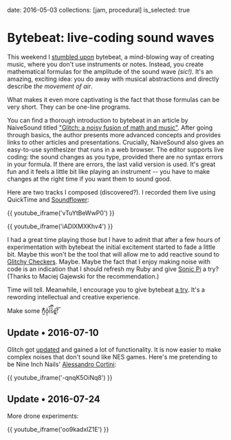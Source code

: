 date: 2016-05-03
collections: [jam, procedural]
is_selected: true

Bytebeat: live-coding sound waves
=================================

This weekend I [stumbled upon](https://martyn.me/projects/bytebeats/)
bytebeat, a mind-blowing way of creating music, where you don't use
instruments or notes.  Instead, you create mathematical formulas for
the amplitude of the sound wave *(sic!)*.  It's an amazing, exciting
idea: you do away with musical abstractions and directly describe *the
movement of air*.

What makes it even more captivating is the fact that those formulas can
be very short.  They can be one-line programs.

You can find a thorough introduction to bytebeat in an article by
NaiveSound titled ["Glitch: a noisy fusion of math and music"][article].
After going through basics, the author presents more advanced concepts
and provides links to other articles and presentations.  Crucially,
NaiveSound also gives an easy-to-use synthesizer that runs in a web
browser.  The editor supports live coding: the sound changes as you type,
provided there are no syntax errors in your formula.  If there are
errors, the last valid version is used.  It's great fun and it feels a
little bit like playing an instrument -- you have to make changes at the
right time if you want them to sound good.

Here are two tracks I composed (discovered?).  I recorded them live
using QuickTime and [Soundflower][]:

{{ youtube_iframe('vTuYtBeWwP0') }}

{{ youtube_iframe('iADlXMXKhv4') }}

I had a great time playing those but I have to admit that after a few
hours of experimentation with bytebeat the initial excitement started
to fade a little bit.  Maybe this won't be the tool that will allow me
to add reactive sound to [Glitchy Checkers][].
Maybe.  Maybe the fact that I enjoy making noise with code is an
indication that I should refresh my Ruby and give [Sonic Pi][] a
try? (Thanks to Maciej Gajewski for the recommendation.)

Time will tell.  Meanwhile, I encourage you to give bytebeat
[a try][synthesizer].  It's a rewording intellectual and creative experience.

Make some n͍ͧ͋o̜̖̾ỉ̅͡s᷀ͧ̅e̳͠͠!


  [article]: https://medium.com/@naive_sound/glitch-a-noisy-fusion-of-math-and-music-6a9b24e7f5b5
  [synthesizer]: http://naivesound.com/glitch/#t
  [Soundflower]: https://github.com/mattingalls/Soundflower/releases/
  [Glitchy Checkers]: /checkers
  [Sonic Pi]: https://www.youtube.com/watch?v=TK1mBqKvIyU


Update • 2016-07-10
-------------------

Glitch got [updated][] and gained a lot of functionality.  It
is now easier to make complex noises that don't sound like NES
games.  Here's me pretending to be Nine Inch Nails' [Alessandro
Cortini][blindoldfreak]:

  [updated]: https://medium.com/@naive_sound/glitch-beyond-the-bytebeat-603478a03686
  [blindoldfreak]: https://youtu.be/SFtnTmJ2YPg

{{ youtube_iframe('-qnqK5OiNq8') }}


Update • 2016-07-24
-------------------

More drone experiments:

{{ youtube_iframe('oo9kadxlZ1E') }}
